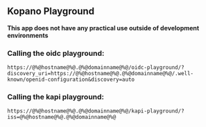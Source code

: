 ## Kopano Playground

**This app does not have any practical use outside of development environments**

### Calling the oidc playground:

`https://@%@hostname@%@.@%@domainname@%@/oidc-playground/?discovery_uri=https://@%@hostname@%@.@%@domainname@%@/.well-known/openid-configuration&discovery=auto`

### Calling the kapi playground:

`https://@%@hostname@%@.@%@domainname@%@/kapi-playground/?iss=@%@hostname@%@.@%@domainname@%@`

